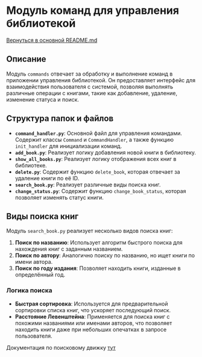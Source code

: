 # Модуль команд для управления библиотекой

[Вернуться в основной README.md](/README.md)

## Описание

Модуль `commands` отвечает за обработку и выполнение команд в приложении управления библиотекой. Он предоставляет интерфейс для взаимодействия пользователя с системой, позволяя выполнять различные операции с книгами, такие как добавление, удаление, изменение статуса и поиск.

## Структура папок и файлов

- **`command_handler.py`**: Основной файл для управления командами. Содержит классы `Command` и `CommandHandler`, а также функцию `init_handler` для инициализации команд.
- **`add_book.py`**: Реализует логику добавления новой книги в библиотеку.
- **`show_all_books.py`**: Реализует логику отображения всех книг в библиотеке.
- **`delete.py`**: Содержит функцию `delete_book`, которая отвечает за удаление книги по её ID.
- **`search_book.py`**: Реализует различные виды поиска книг.
- **`change_status.py`**: Содержит функцию `change_book_status`, которая позволяет изменять статус книги.

## Виды поиска книг

Модуль `search_book.py` реализует несколько видов поиска книг:

1. **Поиск по названию**: Использует алгоритм быстрого поиска для нахождения книг с заданным названием.
2. **Поиск по автору**: Аналогично поиску по названию, но ищет книги по имени автора.
3. **Поиск по году издания**: Позволяет находить книги, изданные в определённый год.

### Логика поиска

- **Быстрая сортировка**: Используется для предварительной сортировки списка книг, что ускоряет последующий поиск.
- **Расстояние Левенштейна**: Применяется для поиска книг с похожими названиями или именами авторов, что позволяет находить книги даже при небольших опечатках в запросе пользователя.

Документация по поисковому движку [тут](src\utils\search_engine\README.md)
